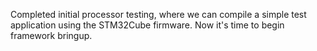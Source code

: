 Completed initial processor testing, where we can compile a simple test application using the STM32Cube firmware. Now it's time to begin framework bringup.
